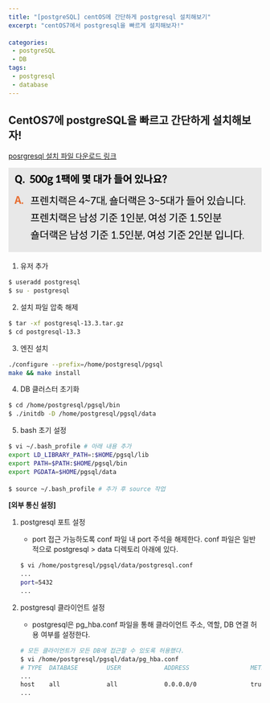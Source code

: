 ```yaml
---
title: "[postgreSQL] centOS에 간단하게 postgresql 설치해보기"
excerpt: "centOS7에서 postgresql을 빠르게 설치해보자!"

categories:
 - postgreSQL
 - DB
tags:
 - postgresql
 - database
---
```


## CentOS7에 postgreSQL을 빠르고 간단하게 설치해보자!

[posrgresql 설치 파일 다운로드 링크](https://www.postgresql.org/ftp/source)

![data flow](/assets/postgresql_install.png)

1. 유저 추가

```bash
$ useradd postgresql
$ su - postgresql
```

2. 설치 파일 압축 해제

```bash
$ tar -xf postgresql-13.3.tar.gz
$ cd postgresql-13.3
```

3. 엔진 설치

```bash
./configure --prefix=/home/postgresql/pgsql
make && make install
```

4. DB 클러스터 초기화

```bash
$ cd /home/postgresql/pgsql/bin
$ ./initdb -D /home/postgresql/pgsql/data
```

5. bash 초기 설정

```bash
$ vi ~/.bash_profile # 아래 내용 추가
export LD_LIBRARY_PATH=:$HOME/pgsql/lib
export PATH=$PATH:$HOME/pgsql/bin
export PGDATA=$HOME/pgsql/data

$ source ~/.bash_profile # 추가 후 source 작업
```

**[외부 통신 설정]**
1. postgresql 포트 설정
    - port 접근 가능하도록 conf 파일 내 port 주석을 해제한다. conf 파일은 일반적으로 postgresql > data 디렉토리 아래에 있다.
    
    ```bash
    $ vi /home/postgresql/pgsql/data/postgresql.conf
    ...
    port=5432
    ...
    ```

2. postgresql 클라이언트 설정
    - postgresql은 pg_hba.conf 파일을 통해 클라이언트 주소, 역할, DB 연결 허용 여부를 설정한다.
    
    ```bash
    # 모든 클라이언트가 모든 DB에 접근할 수 있도록 허용했다.
    $ vi /home/postgresql/pgsql/data/pg_hba.conf
    # TYPE  DATABASE        USER            ADDRESS                 METHOD
    ...
    host    all             all             0.0.0.0/0               trust
    ...
    ```
    